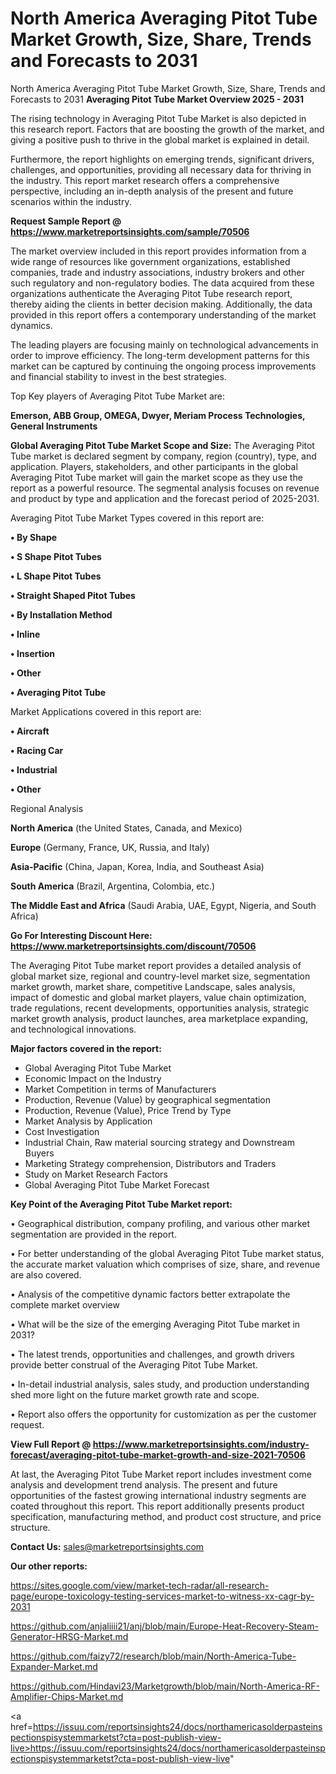 # North America Averaging Pitot Tube Market Growth, Size, Share, Trends and Forecasts to 2031
North America Averaging Pitot Tube Market Growth, Size, Share, Trends and Forecasts to 2031
<Strong> Averaging Pitot Tube Market Overview 2025 - 2031</strong>

The rising technology in Averaging Pitot Tube Market is also depicted in this research report. Factors that are boosting the growth of the market, and giving a positive push to thrive in the global market is explained in detail.

Furthermore, the report highlights on emerging trends, significant drivers, challenges, and opportunities, providing all necessary data for thriving in the industry. This report market research offers a comprehensive perspective, including an in-depth analysis of the present and future scenarios within the industry.

<strong>Request Sample Report @ <a href=https://www.marketreportsinsights.com/sample/70506>https://www.marketreportsinsights.com/sample/70506</a></strong>

The market overview included in this report provides information from a wide range of resources like government organizations, established companies, trade and industry associations, industry brokers and other such regulatory and non-regulatory bodies. The data acquired from these organizations authenticate the Averaging Pitot Tube research report, thereby aiding the clients in better decision making. Additionally, the data provided in this report offers a contemporary understanding of the market dynamics.

The leading players are focusing mainly on technological advancements in order to improve efficiency. The long-term development patterns for this market can be captured by continuing the ongoing process improvements and financial stability to invest in the best strategies.

Top Key players of Averaging Pitot Tube Market are:

<strong>Emerson, ABB Group, OMEGA, Dwyer, Meriam Process Technologies, General Instruments</strong>

<strong><b>Global Averaging Pitot Tube Market Scope and Size:</b></strong>
The Averaging Pitot Tube market is declared segment by company, region (country), type, and application. Players, stakeholders, and other participants in the global Averaging Pitot Tube market will gain the market scope as they use the report as a powerful resource. The segmental analysis focuses on revenue and product by type and application and the forecast period of 2025-2031.

Averaging Pitot Tube Market Types covered in this report are:

<strong>• By Shape

• S Shape Pitot Tubes

• L Shape Pitot Tubes

• Straight Shaped Pitot Tubes

• By Installation Method

• Inline

• Insertion

• Other

• Averaging Pitot Tube</strong>

Market Applications covered in this report are:

<strong>• Aircraft

• Racing Car

• Industrial

• Other</strong> 

Regional Analysis

<strong>North America</strong> (the United States, Canada, and Mexico)

<strong>Europe</strong> (Germany, France, UK, Russia, and Italy)

<strong>Asia-Pacific</strong> (China, Japan, Korea, India, and Southeast Asia)

<strong>South America</strong> (Brazil, Argentina, Colombia, etc.)

<strong>The Middle East and Africa</strong> (Saudi Arabia, UAE, Egypt, Nigeria, and South Africa)

<strong>Go For Interesting Discount Here: <a href=https://www.marketreportsinsights.com/discount/70506>https://www.marketreportsinsights.com/discount/70506</a></strong>

The Averaging Pitot Tube market report provides a detailed analysis of global market size, regional and country-level market size, segmentation market growth, market share, competitive Landscape, sales analysis, impact of domestic and global market players, value chain optimization, trade regulations, recent developments, opportunities analysis, strategic market growth analysis, product launches, area marketplace expanding, and technological innovations.

<strong><b>Major factors covered in the report:</b></strong>
<ul>
  <li>Global Averaging Pitot Tube Market </li>
  <li>Economic Impact on the Industry</li>
  <li>Market Competition in terms of Manufacturers</li>
  <li>Production, Revenue (Value) by geographical segmentation</li>
  <li>Production, Revenue (Value), Price Trend by Type</li>
  <li>Market Analysis by Application</li>
  <li>Cost Investigation</li>
  <li>Industrial Chain, Raw material sourcing strategy and Downstream Buyers</li>
  <li>Marketing Strategy comprehension, Distributors and Traders</li>
  <li>Study on Market Research Factors</li>
  <li>Global Averaging Pitot Tube Market Forecast</li>
</ul>

<strong><b>Key Point of the Averaging Pitot Tube Market report:</b></strong>

• Geographical distribution, company profiling, and various other market segmentation are provided in the report.

• For better understanding of the global Averaging Pitot Tube market status, the accurate market valuation which comprises of size, share, and revenue are also covered.

• Analysis of the competitive dynamic factors better extrapolate the complete market overview

• What will be the size of the emerging Averaging Pitot Tube market in 2031?

• The latest trends, opportunities and challenges, and growth drivers provide better construal of the Averaging Pitot Tube Market.

• In-detail industrial analysis, sales study, and production understanding shed more light on the future market growth rate and scope.

• Report also offers the opportunity for customization as per the customer request.

<strong><b>View Full Report @ <a href=https://www.marketreportsinsights.com/industry-forecast/averaging-pitot-tube-market-growth-and-size-2021-70506>https://www.marketreportsinsights.com/industry-forecast/averaging-pitot-tube-market-growth-and-size-2021-70506</a></b></strong>


At last, the Averaging Pitot Tube Market report includes investment come analysis and development trend analysis. The present and future opportunities of the fastest growing international industry segments are coated throughout this report. This report additionally presents product specification, manufacturing method, and product cost structure, and price structure.

<strong>Contact Us:</strong>
sales@marketreportsinsights.com

<strong>Our other reports:</strong>

<a href=https://sites.google.com/view/market-tech-radar/all-research-page/europe-toxicology-testing-services-market-to-witness-xx-cagr-by-2031>https://sites.google.com/view/market-tech-radar/all-research-page/europe-toxicology-testing-services-market-to-witness-xx-cagr-by-2031</a>

<a href=https://github.com/anjaliiii21/anj/blob/main/Europe-Heat-Recovery-Steam-Generator-HRSG-Market.md>https://github.com/anjaliiii21/anj/blob/main/Europe-Heat-Recovery-Steam-Generator-HRSG-Market.md</a>

<a href=https://github.com/faizy72/research/blob/main/North-America-Tube-Expander-Market.md>https://github.com/faizy72/research/blob/main/North-America-Tube-Expander-Market.md</a>

<a href=https://github.com/Hindavi23/Marketgrowth/blob/main/North-America-RF-Amplifier-Chips-Market.md>https://github.com/Hindavi23/Marketgrowth/blob/main/North-America-RF-Amplifier-Chips-Market.md</a>

<a href=https://issuu.com/reportsinsights24/docs/northamericasolderpasteinspectionspisystemmarketst?cta=post-publish-view-live>https://issuu.com/reportsinsights24/docs/northamericasolderpasteinspectionspisystemmarketst?cta=post-publish-view-live</a>"
